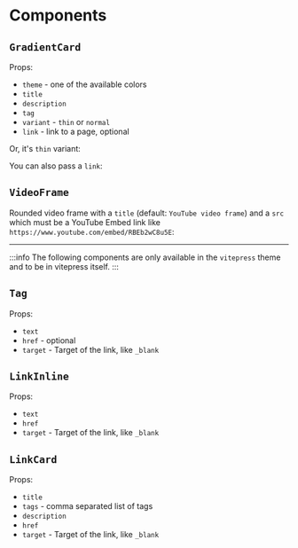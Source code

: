 # Components

## `GradientCard`

Props:

- `theme` - one of the available colors
- `title`
- `description`
- `tag`
- `variant` - `thin` or `normal`
- `link` - link to a page, optional

<GradientCard theme="cerise" title="title" description="Lorem ipsum dolor sit amet, qui minim labore
adipisicing minim sint cillum sint consectetur cupidatat." tag="tag" />

Or, it's `thin` variant:

<GradientCard theme="turquoise" title="title" description="Lorem ipsum dolor sit amet, qui minim labore adipisicing minim sint cillum sint consectetur cupidatat." tag="tag" variant="thin"/>

You can also pass a `link`:

<GradientCard theme="meadow" title="title" description="Lorem ipsum dolor sit amet, qui minim labore adipisicing minim sint cillum sint consectetur cupidatat." tag="tag"  link="https://ui.fmhy.net"/>

## `VideoFrame`

Rounded video frame with a `title` (default: `YouTube video frame`) and a `src`
which must be a YouTube Embed link like
`https://www.youtube.com/embed/RBEb2wC8u5E`:
<VideoFrame src="https://www.youtube.com/embed/RBEb2wC8u5E" />

---

<!-- prettier-ignore-start -->
:::info
The following components are only available in the `vitepress` theme and to be in vitepress itself.
:::
<!-- prettier-ignore-end -->

## `Tag`

Props:

- `text`
- `href` - optional
- `target` - Target of the link, like `_blank`

<Tag text="🔙 Home" href="/" />

## `LinkInline`

Props:

- `text`
- `href`
- `target` - Target of the link, like `_blank`

<LinkInline text="🚩 Link to UI" href="https://ui.fmhy.net" target="_blank" />

## `LinkCard`

Props:

- `title`
- `tags` - comma separated list of tags
- `description`
- `href`
- `target` - Target of the link, like `_blank`

<LinkCard title="title" tags="nice,card,meow" description="Lorem ipsum dolor sit amet, qui minim labore adipisicing minim sint cillum sint consectetur cupidatat." href="https://ui.fmhy.net" />
